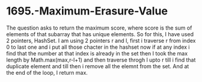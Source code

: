 # 1695.-Maximum-Erasure-Value
The question asks to return the maximum score, where score is the sum of elements of that subarray that has unique elements.
So for this, I have used 2 pointers, HashSet.
I am using 2 pointers r and l, first i traverse r from index 0 to last one and i put all those chacter in the hashset now if at any index i find that the number at that index is already in the set then I took the max length by Math.max(max,r-l+1) and then traverse throgh l upto r till i find that duplicate element and till then i remove all the elemnt from the set.
And at the end of the loop, I return max.
